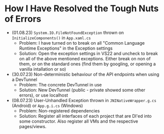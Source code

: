 # How I Have Resolved the Tough Nuts of Errors
- (01.08.23) `System.IO.FileNotFoundException` thrown on `InitializeComponents()` in `App.xaml.cs`
  - Problem: I have turned on to break on all "Common Language Runtime Exceptions" in the Exception settings
  - Solution: Open the exception settings in VS22 and uncheck to break on all of the above mentioned exceptions.
    Either break on non of them, or on the standard ones (find them by googling, or opening a vanilla intallation or so)
- (30.07.23) Non-deterministic behaviour of the API endpoints when using a DevTunnel
  - Problem: The concrete DevTunnel in use
  - Solution: New DevTunnel (public - private showed some other errors), or use localhost
- (08.07.23) User-Unhandled Exception thrown in `JNINativeWrapper.g.cs` (Android) or `App.g.i.cs` (Windows)
  - Problem: Non-registered dependencies
  - Solution: Register all interfaces of each project that are DI'ed into some constructor.
    Also register all VMs and the respective pages/views.
